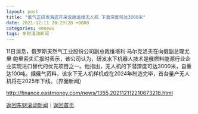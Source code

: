 ```yaml
---
layout: post
title: "俄气正研发海底开采设施运维无人机 下潜深度可达3000米"
date: 2021-12-11 20:29:28 +0800
categories: emnews
tags: 东财滚动新闻
---
```


11日消息，俄罗斯天然气工业股份公司副总裁维塔利·马尔克洛夫在向俄副总理尤里·鲍里索夫汇报时表示，该公司认为，研发水下机器人技术是俄燃料能源行业企业实现进口替代的优先项目之一。他指出，无人机的下潜深度可达3000米，自重达100吨。据俄气资料，该水下无人机样机或在2024年制造完毕，首台量产无人机将在2025年下线。（界面新闻）

<http://finance.eastmoney.com/news/1355,202112112210673218.html>

[返回东财滚动新闻](//finews.withounder.com/emnews/)｜[返回首页](//finews.withounder.com/)